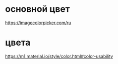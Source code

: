 
# основной цвет
https://imagecolorpicker.com/ru

# цвета

https://m1.material.io/style/color.html#color-usability